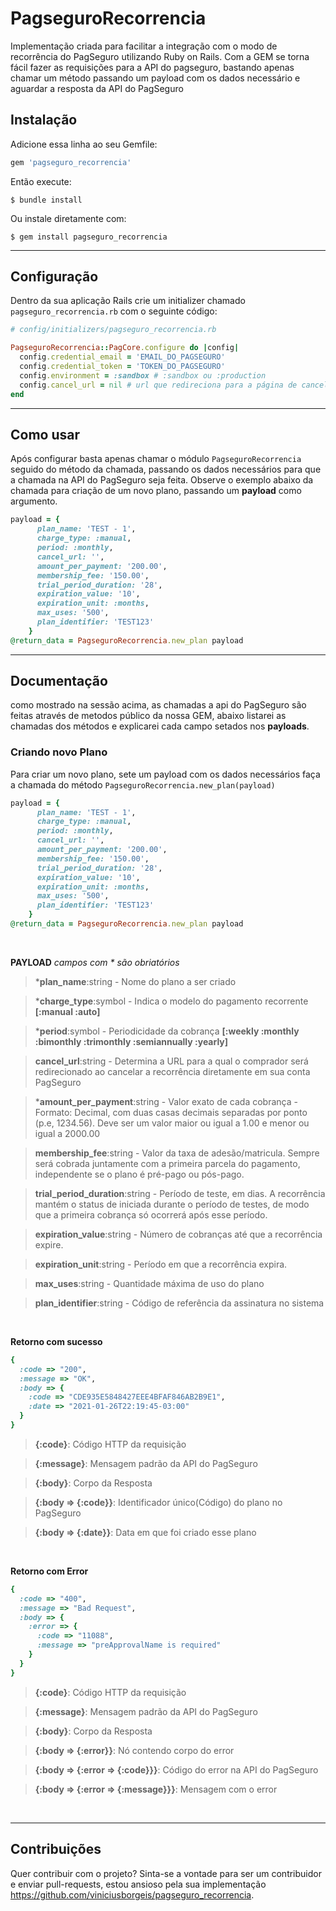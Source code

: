 # PagseguroRecorrencia

Implementação criada para facilitar a integração com o modo de recorrência do PagSeguro utilizando Ruby on Rails.
Com a GEM se torna fácil fazer as requisições para a API do pagseguro, bastando apenas chamar um método passando um payload com os dados necessário e aguardar a resposta da API do PagSeguro

## Instalação

Adicione essa linha ao seu Gemfile:

```ruby
gem 'pagseguro_recorrencia'
```

Então execute:

    $ bundle install

Ou instale diretamente com:

    $ gem install pagseguro_recorrencia


___

## Configuração

Dentro da sua aplicação Rails crie um initializer chamado `pagseguro_recorrencia.rb` com o seguinte código:

```ruby
# config/initializers/pagseguro_recorrencia.rb

PagseguroRecorrencia::PagCore.configure do |config|
  config.credential_email = 'EMAIL_DO_PAGSEGURO'
  config.credential_token = 'TOKEN_DO_PAGSEGURO'
  config.environment = :sandbox # :sandbox ou :production
  config.cancel_url = nil # url que redireciona para a página de cancelamento
end

```

___

## Como usar

Após configurar basta apenas chamar o módulo `PagseguroRecorrencia` seguido do método da chamada, passando os dados necessários para que a chamada na API do PagSeguro seja feita. Observe o exemplo abaixo da chamada para criação de um novo plano, passando um **payload** como argumento.

```ruby
payload = {
      plan_name: 'TEST - 1',
      charge_type: :manual,
      period: :monthly,
      cancel_url: '',
      amount_per_payment: '200.00',
      membership_fee: '150.00',
      trial_period_duration: '28',
      expiration_value: '10',
      expiration_unit: :months,
      max_uses: '500',
      plan_identifier: 'TEST123'
    }
@return_data = PagseguroRecorrencia.new_plan payload

```

___

## Documentação

como mostrado na sessão acima, as chamadas a api do PagSeguro são feitas através de metodos público da nossa GEM, abaixo listarei as chamadas dos métodos e explicarei cada campo setados nos **payloads**.

### Criando novo Plano

Para criar um novo plano, sete um payload com os dados necessários faça a chamada do método `PagseguroRecorrencia.new_plan(payload)`

```ruby
payload = {
      plan_name: 'TEST - 1',
      charge_type: :manual,
      period: :monthly,
      cancel_url: '',
      amount_per_payment: '200.00',
      membership_fee: '150.00',
      trial_period_duration: '28',
      expiration_value: '10',
      expiration_unit: :months,
      max_uses: '500',
      plan_identifier: 'TEST123'
    }
@return_data = PagseguroRecorrencia.new_plan payload

```
</br>

**PAYLOAD** *campos com * são obriatórios*
> ***plan_name**:string - Nome do plano a ser criado

> ***charge_type**:symbol - Indica o modelo do pagamento recorrente **[:manual :auto]**

> ***period**:symbol - Periodicidade da cobrança **[:weekly :monthly :bimonthly :trimonthly :semiannually :yearly]**

> **cancel_url**:string - Determina a URL para a qual o comprador será redirecionado ao cancelar a recorrência diretamente em sua conta PagSeguro

> ***amount_per_payment**:string - Valor exato de cada cobrança - Formato: Decimal, com duas casas decimais separadas por ponto (p.e, 1234.56). Deve ser um valor maior ou igual a 1.00 e menor ou igual a 2000.00

> **membership_fee**:string - Valor da taxa de adesão/matricula. Sempre será cobrada juntamente com a primeira parcela do pagamento, independente se o plano é pré-pago ou pós-pago.

> **trial_period_duration**:string - Período de teste, em dias. A recorrência mantém o status de iniciada durante o período de testes, de modo que a primeira cobrança só ocorrerá após esse período.

> **expiration_value**:string - Número de cobranças até que a recorrência expire.

> **expiration_unit**:string - Período em que a recorrência expira.

> **max_uses**:string - Quantidade máxima de uso do plano

> **plan_identifier**:string - Código de referência da assinatura no sistema

</br>

**Retorno com sucesso**

```ruby
{
  :code => "200",
  :message => "OK",
  :body => {
    :code => "CDE935E5848427EEE4BFAF846AB2B9E1",
    :date => "2021-01-26T22:19:45-03:00"
  }
}
```

> **{:code}**: Código HTTP da requisição

> **{:message}**: Mensagem padrão da API do PagSeguro

> **{:body}**: Corpo da Resposta

> **{:body => {:code}}**: Identificador único(Código) do plano no PagSeguro

> **{:body => {:date}}**: Data em que foi criado esse plano

</br>

**Retorno com Error**

```ruby
{
  :code => "400",
  :message => "Bad Request",
  :body => {
    :error => {
      :code => "11088",
      :message => "preApprovalName is required"
    }
  }
}
```

> **{:code}**: Código HTTP da requisição

> **{:message}**: Mensagem padrão da API do PagSeguro

> **{:body}**: Corpo da Resposta

> **{:body => {:error}}**: Nó contendo corpo do error

> **{:body => {:error => {:code}}}**: Código do error na API do PagSeguro

> **{:body => {:error => {:message}}}**: Mensagem com o error
</br>

___


## Contribuições

Quer contribuir com o projeto? Sinta-se a vontade para ser um contribuidor e enviar pull-requests, estou ansioso pela sua implementação https://github.com/viniciusborgeis/pagseguro_recorrencia.

